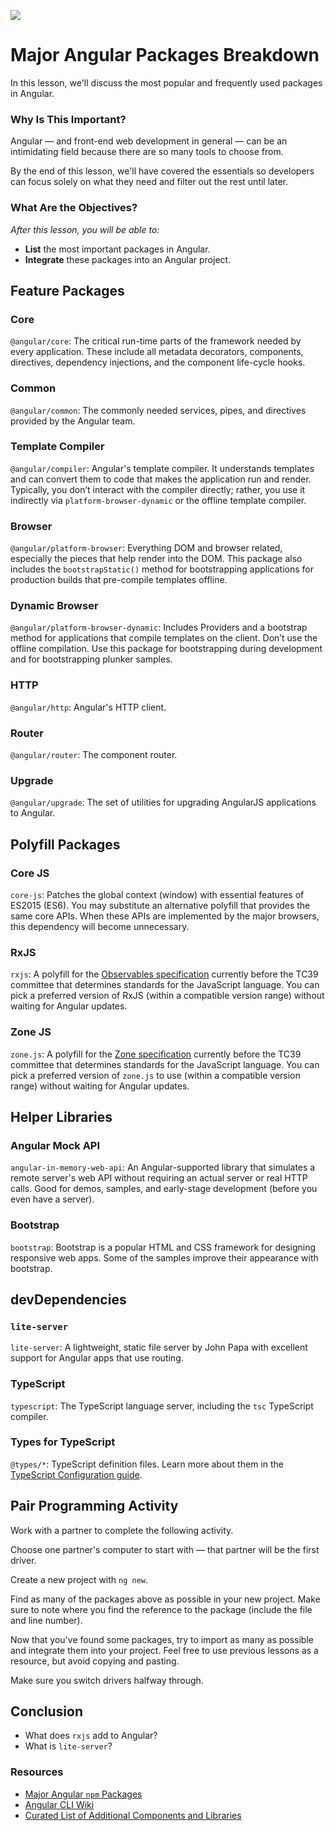 ![](https://ga-dash.s3.amazonaws.com/production/assets/logo-9f88ae6c9c3871690e33280fcf557f33.png)

# Major Angular Packages Breakdown

In this lesson, we'll discuss the most popular and frequently used packages in Angular.

### Why Is This Important?

Angular — and front-end web development in general — can be an intimidating field because there are so many tools to choose from.

By the end of this lesson, we'll have covered the essentials so developers can focus solely on what they need and filter out the rest until later.

### What Are the Objectives?
*After this lesson, you will be able to:*

- **List** the most important packages in Angular.
- **Integrate** these packages into an Angular project.

## Feature Packages

### Core

`@angular/core`: The critical run-time parts of the framework needed by every application. These include all metadata decorators, components, directives, dependency injections, and the component life-cycle hooks.

### Common

`@angular/common`: The commonly needed services, pipes, and directives provided by the Angular team.

### Template Compiler

`@angular/compiler`: Angular's template compiler. It understands templates and can convert them to code that makes the application run and render. Typically, you don’t interact with the compiler directly; rather, you use it indirectly via `platform-browser-dynamic` or the offline template compiler.

### Browser

`@angular/platform-browser`: Everything DOM and browser related, especially the pieces that help render into the DOM. This package also includes the `bootstrapStatic()` method for bootstrapping applications for production builds that pre-compile templates offline.

### Dynamic Browser

`@angular/platform-browser-dynamic`: Includes Providers and a bootstrap method for applications that compile templates on the client. Don’t use the offline compilation. Use this package for bootstrapping during development and for bootstrapping plunker samples.

### HTTP

`@angular/http`: Angular's HTTP client.

### Router

`@angular/router`: The component router.

### Upgrade

`@angular/upgrade`: The set of utilities for upgrading AngularJS applications to Angular.

## Polyfill Packages

### Core JS

`core-js`: Patches the global context (window) with essential features of ES2015 (ES6). You may substitute an alternative polyfill that provides the same core APIs. When these APIs are implemented by the major browsers, this dependency will become unnecessary.

### RxJS

`rxjs`: A polyfill for the [Observables specification](https://github.com/tc39/proposal-observable) currently before the TC39 committee that determines standards for the JavaScript language. You can pick a preferred version of RxJS (within a compatible version range) without waiting for Angular updates.

### Zone JS

`zone.js`: A polyfill for the [Zone specification](https://gist.github.com/mhevery/63fdcdf7c65886051d55) currently before the TC39 committee that determines standards for the JavaScript language. You can pick a preferred version of `zone.js` to use (within a compatible version range) without waiting for Angular updates.

## Helper Libraries

### Angular Mock API

`angular-in-memory-web-api`: An Angular-supported library that simulates a remote server's web API without requiring an actual server or real HTTP calls. Good for demos, samples, and early-stage development (before you even have a server).

### Bootstrap

`bootstrap`: Bootstrap is a popular HTML and CSS framework for designing responsive web apps. Some of the samples improve their appearance with bootstrap.

## devDependencies

### `lite-server`

`lite-server`: A lightweight, static file server by John Papa with excellent support for Angular apps that use routing.

### TypeScript

`typescript`: The TypeScript language server, including the `tsc` TypeScript compiler.

### Types for TypeScript

`@types/*`: TypeScript definition files. Learn more about them in the [TypeScript Configuration guide](https://angular.io/guide/typescript-configuration#typings).

## Pair Programming Activity

Work with a partner to complete the following activity.  

Choose one partner's computer to start with — that partner will be the first driver.

Create a new project with `ng new`.

Find as many of the packages above as possible in your new project. Make sure to note where you find the reference to the package (include the file and line number).

Now that you've found some packages, try to import as many as possible and integrate them into your project. Feel free to use previous lessons as a resource, but avoid copying and pasting.

Make sure you switch drivers halfway through.

## Conclusion

- What does `rxjs` add to Angular?
- What is `lite-server`?

### Resources

- [Major Angular `npm` Packages](https://angular.io/guide/npm-packages)
- [Angular CLI Wiki](https://github.com/angular/angular-cli/wiki)
- [Curated List of Additional Components and Libraries](https://github.com/brillout/awesome-angular-components)
